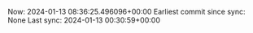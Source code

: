 Now: 2024-01-13 08:36:25.496096+00:00 Earliest commit since sync: None Last sync: 2024-01-13 00:30:59+00:00
